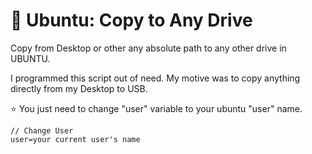 # :raised_hands: Ubuntu: Copy to Any Drive
Copy from Desktop or other any absolute path to any other drive in UBUNTU. 

I programmed this script out of need. My motive was to copy anything directly from my Desktop to USB.

:star: You just need to change "user" variable to your ubuntu "user" name.

```
// Change User
user=your current user's name
```






